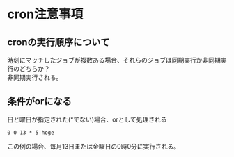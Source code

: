 # cron注意事項
## cronの実行順序について
時刻にマッチしたジョブが複数ある場合、それらのジョブは同期実行か非同期実行のどちらか？  
非同期実行される。

## 条件がorになる
日と曜日が指定された(*でない)場合、orとして処理される
```
0 0 13 * 5 hoge
```
この例の場合、毎月13日または金曜日の0時0分に実行される。
